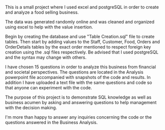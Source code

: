 This is a small project where I used excel and postgreSQL in order to create and analyze a food selling business.

The data was generated randomly online and was cleaned and organized using excel to help with the value insertion.

Begin by creating the database and use "Table Creation.sql" file to create tables. Then start by adding values to the Staff, Customer, Food, Orders and OrderDetails tables by the exact order mentioned to respect foreign key creation using the .sql files respectively. Be advised that I used postgreSQL and the syntax may change with others.

I have chosen 15 questions in order to analyze this business from financial and societal perspectives. The questions are located in the Analysis powerpoint file accompanied with snapshots of the code and results. In addition I have uploaded a text file with the same questions and code so that anyone can experiment with the code.

The purpose of this project is to demonstrate SQL knowledge as well as business acumen by asking and answering questions to help management with the decision making.


I'm more than happy to answer any inquiries concerning the code or the questions answered in the Business Analysis.
